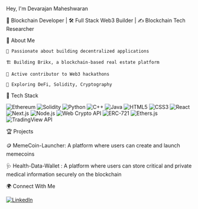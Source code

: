 Hey, I'm Devarajan Maheshwaran

🚀 Blockchain Developer | 🛠️ Full Stack Web3 Builder | ✍️ Blockchain Tech Researcher

🧾 About Me

    🔗 Passionate about building decentralized applications

    🏗️ Building Brikx, a blockchain-based real estate platform

    🤝 Active contributor to Web3 hackathons

    🧪 Exploring DeFi, Solidity, Cryptography

🧰 Tech Stack

![Ethereum](https://img.shields.io/badge/Ethereum-3C3C3D?style=for-the-badge&logo=ethereum&logoColor=white)
![Solidity](https://img.shields.io/badge/Solidity-363636?style=for-the-badge&logo=solidity&logoColor=white)
![Python](https://img.shields.io/badge/Python-3776AB?style=for-the-badge&logo=python&logoColor=white)
![C++](https://img.shields.io/badge/C++-00599C?style=for-the-badge&logo=c%2B%2B&logoColor=white)
![Java](https://img.shields.io/badge/Java-ED8B00?style=for-the-badge&logo=java&logoColor=white)
![HTML5](https://img.shields.io/badge/HTML5-E34F26?style=for-the-badge&logo=html5&logoColor=white)
![CSS3](https://img.shields.io/badge/CSS3-1572B6?style=for-the-badge&logo=css3&logoColor=white)
![React](https://img.shields.io/badge/React-20232a?style=for-the-badge&logo=react&logoColor=61DAFB)
![Next.js](https://img.shields.io/badge/Next.js-black?style=for-the-badge&logo=next.js&logoColor=white)
![Node.js](https://img.shields.io/badge/Node.js-339933?style=for-the-badge&logo=nodedotjs&logoColor=white)
![Web Crypto API](https://img.shields.io/badge/Web%20Crypto%20API-2E86C1?style=for-the-badge)
![ERC-721](https://img.shields.io/badge/ERC--721-3C3C3D?style=for-the-badge&logo=ethereum&logoColor=white)
![Ethers.js](https://img.shields.io/badge/Ethers.js-3C3C3D?style=for-the-badge&logo=ethereum&logoColor=white)
![TradingView API](https://img.shields.io/badge/TradingView-2294D1?style=for-the-badge&logo=tradingview&logoColor=white) 

🏆 Projects 

🪙 MemeCoin-Launcher: A platform where users can create and launch memecoins

🩺 Health-Data-Wallet : A platform where users can store critical and private medical information securely on the blockchain

🌍 Connect With Me

[![LinkedIn](https://img.shields.io/badge/LinkedIn-blue?style=flat&logo=linkedin&logoColor=white)]([https://linkedin.com/in/yourprofile](https://www.linkedin.com/in/devarajan-maheshwaran/))
